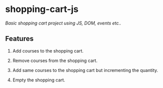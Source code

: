 # shopping-cart-js

_Basic shopping cart project using JS, DOM, events etc.._

## Features

1. Add courses to the shopping cart.

2. Remove courses from the shopping cart.

3. Add same courses to the shopping cart but incrementing the quantity.

4. Empty the shopping cart.